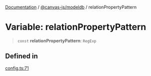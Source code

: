[Documentation](../../../packages.md) / [@canvas-js/modeldb](../index.md) / relationPropertyPattern

# Variable: relationPropertyPattern

> `const` **relationPropertyPattern**: `RegExp`

## Defined in

[config.ts:71](https://github.com/canvasxyz/canvas/blob/62d177fb446565afa753f83091e84331fbd47245/packages/modeldb/src/config.ts#L71)
